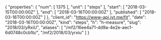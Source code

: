 {
  "properties": {
    "num": [
      1375
    ],
    "unit": [
      "steps"
    ],
    "start": [
      "2018-03-15T00:00:00Z"
    ],
    "end": [
      "2018-03-16T00:00:00Z"
    ],
    "published": [
      "2018-03-16T00:00:00Z"
    ]
  },
  "client_id": "https://www-api.jvt.me/fit",
  "date": "2018-03-16T00:00:00Z",
  "kind": "steps",
  "h": "h-measure",
  "slug": "2018/03/yRxiU",
  "aliases": [
    "/mf2/16ee4a71-dd9a-4e2e-aec1-6d0748c0cb1b/",
    "/mf2/2018/03/yrxiu"
  ]
}
